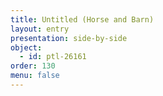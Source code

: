 ```yaml
---
title: Untitled (Horse and Barn)
layout: entry
presentation: side-by-side
object:
  - id: ptl-26161
order: 130
menu: false
---
```







